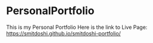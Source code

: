 # PersonalPortfolio
This is my Personal Portfolio
Here is the link to Live Page:
https://smitdoshi.github.io/smitdoshi-portfolio/
